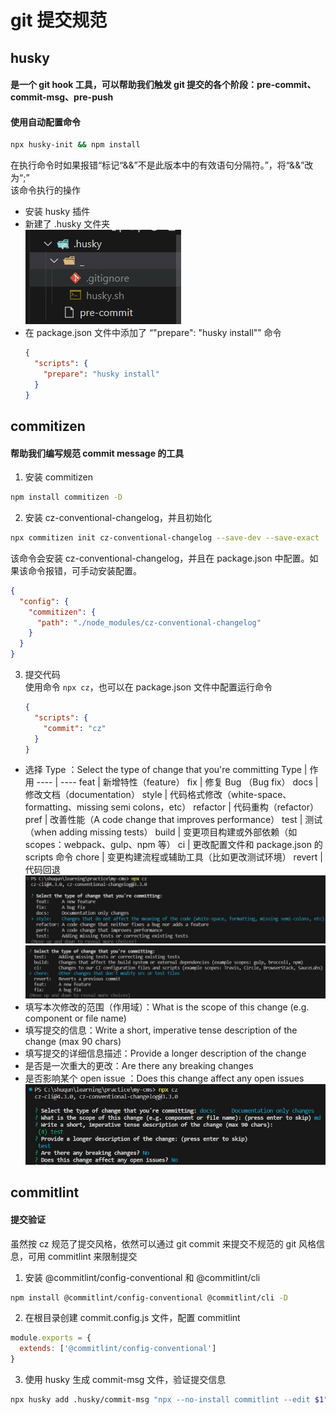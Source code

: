 # git 提交规范

## husky

#### 是一个 git hook 工具，可以帮助我们触发 git 提交的各个阶段：pre-commit、commit-msg、pre-push

#### 使用自动配置命令

```bash
npx husky-init && npm install
```

在执行命令时如果报错“标记“&&”不是此版本中的有效语句分隔符。”，将“&&”改为“;”  
该命令执行的操作

- 安装 husky 插件
- 新建了 .husky 文件夹  
  ![husky_pic_0](./src/assets/md_img/husky_pic_0.jpg 'husky_pic_0')
- 在 package.json 文件中添加了 “"prepare": "husky install"” 命令
  ```json
  {
    "scripts": {
      "prepare": "husky install"
    }
  }
  ```

## commitizen

#### 帮助我们编写规范 commit message 的工具

1. 安装 commitizen

```bash
npm install commitizen -D
```

2. 安装 cz-conventional-changelog，并且初始化

```bash
npx commitizen init cz-conventional-changelog --save-dev --save-exact
```

该命令会安装 cz-conventional-changelog，并且在 package.json 中配置。如果该命令报错，可手动安装配置。

```json
{
  "config": {
    "commitizen": {
      "path": "./node_modules/cz-conventional-changelog"
    }
  }
}
```

3. 提交代码  
   使用命令 `npx cz`，也可以在 package.json 文件中配置运行命令
   ```json
   {
     "scripts": {
       "commit": "cz"
     }
   }
   ```

- 选择 Type ：Select the type of change that you're committing
  Type | 作用
  ---- | ----
  feat | 新增特性（feature）
  fix | 修复 Bug （Bug fix）
  docs | 修改文档（documentation）
  style | 代码格式修改（white-space、formatting、missing semi colons，etc）
  refactor | 代码重构（refactor）
  pref | 改善性能（A code change that improves performance）
  test | 测试（when adding missing tests）
  build | 变更项目构建或外部依赖（如 scopes：webpack、gulp、npm 等）
  ci | 更改配置文件和 package.json 的 scripts 命令
  chore | 变更构建流程或辅助工具（比如更改测试环境）
  revert | 代码回退
  ![cz_pic_0](./src/assets/md_img/cz_pic_0.jpg 'cz_pic_0')
  ![cz_pic_1](./src/assets/md_img/cz_pic_1.jpg 'cz_pic_1')
- 填写本次修改的范围（作用域）：What is the scope of this change (e.g. component or file name)
- 填写提交的信息：Write a short, imperative tense description of the change (max 90 chars)
- 填写提交的详细信息描述：Provide a longer description of the change
- 是否是一次重大的更改：Are there any breaking changes
- 是否影响某个 open issue ：Does this change affect any open issues
  ![cz_pic_2](./src/assets/md_img/cz_pic_2.jpg 'cz_pic_2')

## commitlint

#### 提交验证

虽然按 cz 规范了提交风格，依然可以通过 git commit 来提交不规范的 git 风格信息，可用 commitlint 来限制提交

1.  安装 @commitlint/config-conventional 和 @commitlint/cli

```bash
npm install @commitlint/config-conventional @commitlint/cli -D
```

2. 在根目录创建 commit.config.js 文件，配置 commitlint

```javascript
module.exports = {
  extends: ['@commitlint/config-conventional']
}
```

3. 使用 husky 生成 commit-msg 文件，验证提交信息

```bash
npx husky add .husky/commit-msg "npx --no-install commitlint --edit $1"
```
